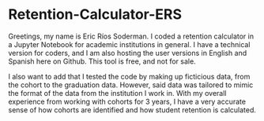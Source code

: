 # Retention-Calculator-ERS
Greetings, my name is Eric Ríos Soderman. I coded a retention calculator in a Jupyter Notebook for academic institutions in general. I have a technical version for coders, and I am also hosting the user versions in English and Spanish here on Github. This tool is free, and not for sale. 

I also want to add that I tested the code by making up ficticious data, from the cohort to the graduation data. However, said data was tailored to mimic the format of the data from the institution I work in. With my overall experience from working with cohorts for 3 years, I have a very accurate sense of how cohorts are identified and how student retention is calculated.

